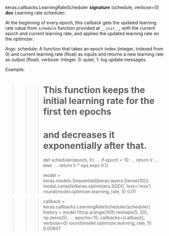 keras.callbacks.LearningRateScheduler
__signature__
(schedule, verbose=0)
__doc__
Learning rate scheduler.

At the beginning of every epoch, this callback gets the updated learning
rate value from `schedule` function provided at `__init__`, with the current
epoch and current learning rate, and applies the updated learning rate on
the optimizer.

Args:
    schedule: A function that takes an epoch index (integer, indexed from 0)
        and current learning rate (float) as inputs and returns a new
        learning rate as output (float).
    verbose: Integer. 0: quiet, 1: log update messages.

Example:

>>> # This function keeps the initial learning rate for the first ten epochs
>>> # and decreases it exponentially after that.
>>> def scheduler(epoch, lr):
...     if epoch < 10:
...         return lr
...     else:
...         return lr * ops.exp(-0.1)
>>>
>>> model = keras.models.Sequential([keras.layers.Dense(10)])
>>> model.compile(keras.optimizers.SGD(), loss='mse')
>>> round(model.optimizer.learning_rate, 5)
0.01

>>> callback = keras.callbacks.LearningRateScheduler(scheduler)
>>> history = model.fit(np.arange(100).reshape(5, 20), np.zeros(5),
...                     epochs=15, callbacks=[callback], verbose=0)
>>> round(model.optimizer.learning_rate, 5)
0.00607
